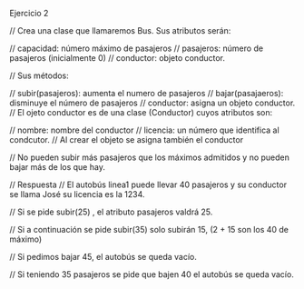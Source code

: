 Ejercicio 2

// Crea una clase que llamaremos Bus. Sus atributos serán:

// capacidad: número máximo de pasajeros
// pasajeros: número de pasajeros (inicialmente 0)
// conductor: objeto conductor.

// Sus métodos:

// subir(pasajeros): aumenta el numero de pasajeros
// bajar(pasajaeros): disminuye el número de pasajeros
// conductor: asigna un objeto conductor.
// El ojeto conductor es de una clase (Conductor) cuyos atributos son:

// nombre: nombre del conductor
// licencia: un número que identifica al condcutor.
// Al crear el objeto se asigna también el conductor

// No pueden subir más pasajeros que los máximos admitidos y no pueden bajar más de los que hay.

// Respuesta
// El autobús linea1 puede llevar 40 pasajeros y su conductor se llama José su licencia es la 1234.

// Si se pide subir(25) , el atributo pasajeros valdrá 25.

// Si a continuación se pide subir(35) solo subirán 15, (2 + 15 son los 40 de máximo)

// Si pedimos bajar 45, el autobús se queda vacío.

// Si teniendo 35 pasajeros se pide que bajen 40 el autobús se queda vacío.